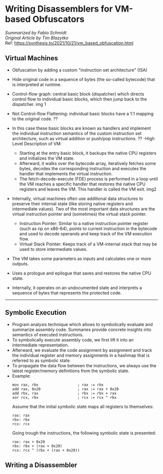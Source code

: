 # Writing Disassemblers for VM-based Obfuscators
_Summarized by Fabio Schmidt<br/>
Original Article by Tim Blazytko_<br/>
Ref: https://synthesis.to/2021/10/21/vm_based_obfuscation.html


## Virtual Machines
- Obfuscation by adding a custom "instruction set architecture" (ISA)
- Hide original code in a sequence of bytes (the so-called bytecode) that is interpreted at runtime.
- Control-flow graph: central basic block (dispatcher) which directs control flow to individual basic blocks, which then jump back to the dispatcher.
img 1

- Not Control-flow Flattening: individual basic blocks have a 1:1 mapping to the original code. ??
- In this case these basic blocks are known as handlers and implement the individual instruction semantics of the custom instruction set architecture, such as virtual addition or push/pop instructions. ??
 -High Level Description of VM:
	- Starting at the entry basic block, it backups the native CPU registers and initializes the VM state.
	- Afterward, it walks over the bytecode array, iteratively fetches some bytes, decodes the corresponding instruction and executes the handler that implements the virtual instruction.
	- The fetch-decode-execute (FDE) process is performed in a loop until the VM reaches a specific handler that restores the native CPU registers and leaves the VM. This handler is called the VM exit. 
img2
- Internally, virtual machines often use additional data structures to preserve their internal state (like storing native registers and intermediate values). Two of the most important data structures are the virtual instruction pointer and (sometimes) the virtual stack pointer.
  - Instruction Pointer: Similar to a native instruction pointer register (such as rip on x86-64), points to current instruction in the bytecode and used to decode operands and keep track of the VM execution flow.
  - Virtual Stack Pointer: Keeps track of a VM-internal stack that may be used to store intermediate values.
- The VM takes some parameters as inputs and calculates one or more outputs.
- Uses a prologue and epilogue that saves and restores the native CPU state.
- Internally, it operates on an undocumented state and interprets a sequence of bytes that represents the protected code.


---

## Symbolic Execution
- Program analysis technique which allows to symbolically evaluate and summarize assembly code. Summaries provide concrete insights into  semantics of executed instructions.
- To symbolically execute assembly code, we first lift it into an intermediate representation.
- Afterward, we evaluate the code assignment by assignment and track the individual register and memory assignments in a hashmap that is referred to as symbolic state.
- To propagate the data flow between the instructions, we always use the latest register/memory definitions from the symbolic state.
- Example:
	```
	mov rax, rbx                  ; rax := rbx
	add rax, 0x20                 ; rax := rax + 0x20
	add rbx, rax                  ; rbx := rbx + rax
	xor rcx, rbx                  ; rcx := rcx ^ rbx
	```
 	Assume that the initial symbolic state maps all registers to themselves:
  	```
	rax: rax
	rbx: rbx
	rcx: rcx
	```
  	Going trough the instructions, the following symbolic state is presented:
  	```
	rax: rax + 0x20
	rbx: rbx + (rax + 0x20)
	rcx: rcx ^ (rbx + (rax + 0x20))
	```
## Writing a Disassembler
   
